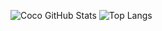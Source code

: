 ![Coco GitHub Stats](https://github-readme-stats.zohan.tech/api?username=linmasaki&show_icons=true&locale=en&theme=yeblu)
![Top Langs](https://github-readme-stats.vercel.app/api/top-langs/?username=linmasaki&hide=html&theme=yeblu)


<!--
**linmasaki/linmasaki** is a ✨ _special_ ✨ repository because its `README.md` (this file) appears on your GitHub profile.

Here are some ideas to get you started:

- 🔭 I’m currently working on ...
- 🌱 I’m currently learning ...
- 👯 I’m looking to collaborate on ...
- 🤔 I’m looking for help with ...
- 💬 Ask me about ...
- 📫 How to reach me: ...
- 😄 Pronouns: ...
- ⚡ Fun fact: ...
-->
